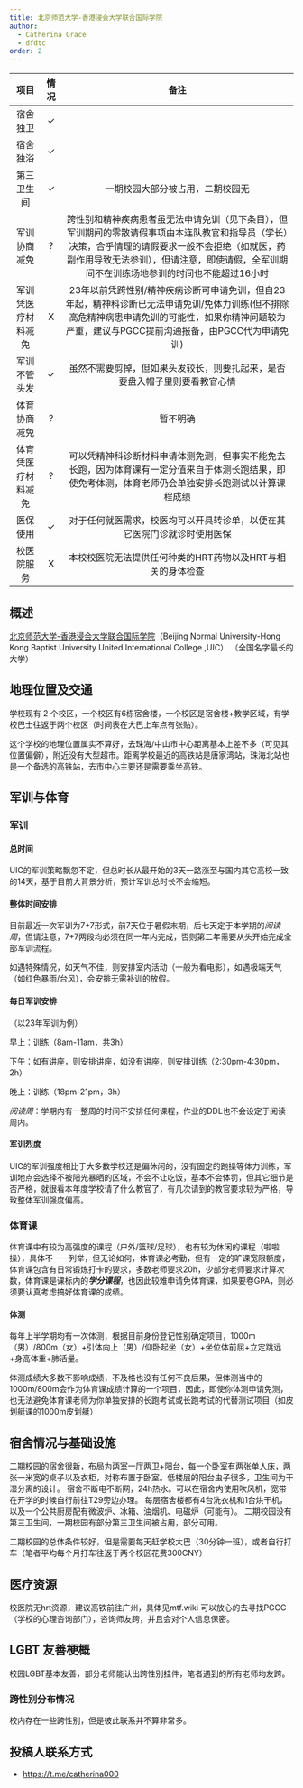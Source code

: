 ```yaml
---
title: 北京师范大学-香港浸会大学联合国际学院
author:
  - Catherina Grace
  - dfdtc
order: 2
---
```


|        项目        | 情况 |     备注     |
| :----------------: | :--: | :----------: |
|      宿舍独卫      |  ✓   |              |
|      宿舍独浴      |  ✓   |              |
|     第三卫生间     |  ✓   |一期校园大部分被占用，二期校园无|
|    军训协商减免    |  ?   | 跨性别和精神疾病患者虽无法申请免训（见下条目），但军训期间的零散请假事项由本连队教官和指导员（学长）决策，合乎情理的请假要求一般不会拒绝（如就医，药副作用导致无法参训），但请注意，即使请假，全军训期间不在训练场地参训的时间也不能超过16小时 |
| 军训凭医疗材料减免 |  X  | 23年以前凭跨性别/精神疾病诊断可申请免训，但自23年起，精神科诊断已无法申请免训/免体力训练(但不排除高危精神病患申请免训的可能性，如果你精神问题较为严重，建议与PGCC提前沟通报备，由PGCC代为申请免训) |
|    军训不管头发    |  ✓  | 虽然不需要剪掉，但如果头发较长，则要扎起来，是否要盘入帽子里则要看教官心情 |
|    体育协商减免    |  ?  | 暂不明确 |
| 体育凭医疗材料减免 |  ?  | 可以凭精神科诊断材料申请体测免测，但事实不能免去长跑，因为体育课有一定分值来自于体测长跑结果，即使免考体测，体育老师仍会单独安排长跑测试以计算课程成绩 |
|      医保使用      |  ✓  | 对于任何就医需求，校医均可以开具转诊单，以便在其它医院门诊就诊时使用医保 |
|     校医院服务     |  X  | 本校校医院无法提供任何种类的HRT药物以及HRT与相关的身体检查 |

## 概述

[北京师范大学-香港浸会大学联合国际学院](https://uic.edu.cn)（Beijing Normal University-Hong Kong Baptist University United International College ,UIC）
（全国名字最长的大学）

## 地理位置及交通

学校现有 2 个校区，一个校区有6栋宿舍楼，一个校区是宿舍楼+教学区域，有学校巴士往返于两个校区（时间表在大巴上车点有张贴）。

这个学校的地理位置属实不算好，去珠海/中山市中心距离基本上差不多（可见其位置偏僻），附近没有大型超市。距离学校最近的高铁站是唐家湾站，珠海北站也是一个备选的高铁站，去市中心主要还是需要乘坐高铁。

## 军训与体育

### 军训

#### 总时间

UIC的军训策略飘忽不定，但总时长从最开始的3天一路涨至与国内其它高校一致的14天，基于目前大背景分析，预计军训总时长不会缩短。

#### 整体时间安排

目前最近一次军训为7+7形式，前7天位于暑假末期，后七天定于本学期的*阅读周*，但请注意，7+7两段均必须在同一年内完成，否则第二年需要从头开始完成全部军训流程。

如遇特殊情况，如天气不佳，则安排室内活动（一般为看电影），如遇极端天气（如红色暴雨/台风），会安排无需补训的放假。

#### 每日军训安排

（以23年军训为例）

早上：训练（8am-11am，共3h）

下午：如有讲座，则安排讲座，如没有讲座，则安排训练（2:30pm-4:30pm，2h）

晚上：训练（18pm-21pm，3h）

*阅读周*：学期内有一整周的时间不安排任何课程，作业的DDL也不会设定于阅读周内。

#### 军训烈度

UIC的军训强度相比于大多数学校还是偏休闲的，没有固定的跑操等体力训练，军训地点会选择不被阳光暴晒的区域，不会不让吃饭，基本不会体罚，但其它细节是否严格，就很看本年度学校请了什么教官了，有几次请到的教官要求较为严格，导致整体军训强度偏高。

### 体育课

体育课中有较为高强度的课程（户外/篮球/足球），也有较为休闲的课程（啦啦操），具体不一一列举，但无论如何，体育课必考勤，但有一定的旷课宽限额度，体育课包含有日常锻炼打卡的要求，多数老师要求20h，少部分老师要求计算次数，体育课是课标内的***学分课程***，也因此较难申请免体育课，如果要卷GPA，则必须要认真考虑搞好体育课的成绩。

#### 体测

每年上半学期均有一次体测，根据目前身份登记性别确定项目，1000m（男）/800m（女）+引体向上（男）/仰卧起坐（女）+坐位体前屈+立定跳远+身高体重+肺活量。

体测成绩大多数不影响成绩，不及格也没有任何不良后果，但体测当中的1000m/800m会作为体育课成绩计算的一个项目，因此，即使你体测申请免测，也无法避免体育课老师为你单独安排的长跑考试或长跑考试的代替测试项目（如皮划艇课的1000m皮划艇）

## 宿舍情况与基础设施

二期校园的宿舍很新，布局为两室一厅两卫+阳台，每一个卧室有两张单人床，两张一米宽的桌子以及衣柜，对称布置于卧室。低楼层的阳台虫子很多，卫生间为干湿分离的设计。
宿舍不断电不断网，24h热水。可以在宿舍内使用吹风机，宽带在开学的时候自行前往T29旁边办理。
每层宿舍楼都有4台洗衣机和1台烘干机，以及一个公共厨房配有微波炉、冰箱、油烟机、电磁炉（可能有）。
二期校园没有第三卫生间，一期校园有部分第三卫生间被占用，部分可用。

二期校园的总体条件较好，但是需要每天赶学校大巴（30分钟一班），或者自行打车（笔者平均每个月打车往返于两个校区花费300CNY）

## 医疗资源

校医院无hrt资源，建议高铁前往广州，具体见mtf.wiki
可以放心的去寻找PGCC（学校的心理咨询部门），咨询师友跨，并且会对个人信息保密。

## LGBT 友善梗概

校园LGBT基本友善，部分老师能认出跨性别挂件，笔者遇到的所有老师均友跨。

### 跨性别分布情况

校内存在一些跨性别，但是彼此联系并不算非常多。

<!--
### 院系探路

## 其他信息

---

-->
## 投稿人联系方式

- https://t.me/catherina000

<!--
### 贡献者姓名
-->
